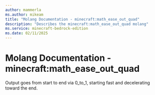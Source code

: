 ```yaml
---
author: mammerla
ms.author: mikeam
title: "Molang Documentation - minecraft:math_ease_out_quad"
description: "Describes the minecraft:math_ease_out_quad molang"
ms.service: minecraft-bedrock-edition
ms.date: 02/11/2025 
---
```


# Molang Documentation - minecraft:math_ease_out_quad

Output goes from start to end via 0_to_1, starting fast and decelerating toward the end.
